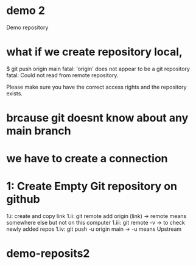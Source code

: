 # demo 2 


Demo repository

# what if we create repository local,

$ git push origin main
fatal: 'origin' does not appear to be a git repository
fatal: Could not read from remote repository.

Please make sure you have the correct access rights
and the repository exists.

# brcause git doesnt know about any main branch


# we have to create a connection

# 1: Create Empty Git repository on github 
   1.i:  create and copy link
   1.ii:  git remote add origin (link)  -> remote means somewhere else but not on this computer
   1.iii: git remote -v  -> to check newly added repos
   1.iv: git push -u origin main  -> -u means Upstream
# demo-reposits2
